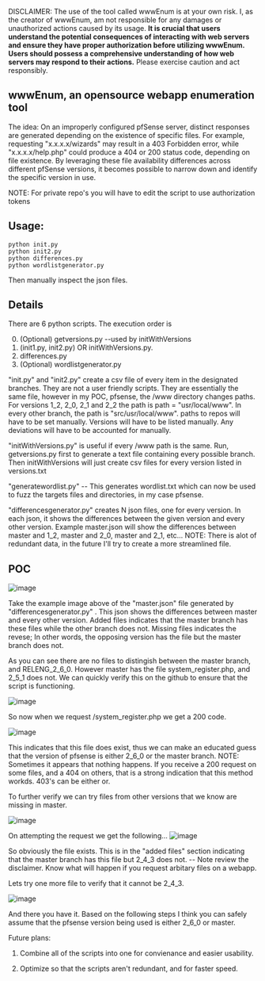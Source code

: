 DISCLAIMER: The use of the tool called wwwEnum is at your own risk. I, as the creator of wwwEnum, am not responsible for any damages or unauthorized actions caused by its usage. **It is crucial that users understand the potential consequences of interacting with web servers and ensure they have proper authorization before utilizing wwwEnum. Users should possess a comprehensive understanding of how web servers may respond to their actions.** Please exercise caution and act responsibly.

## wwwEnum, an opensource webapp enumeration tool

The idea:
On an improperly configured pfSense server, distinct responses are generated depending on the existence of specific files. 
For example, requesting "x.x.x.x/wizards" may result in a 403 Forbidden error, while "x.x.x.x/help.php" could produce a 404 or 200 status code, depending on file existence.
By leveraging these file availability differences across different pfSense versions, it becomes possible to narrow down and identify the specific version in use.

NOTE: For private repo's you will have to edit the script to use authorization tokens

## Usage:

```
python init.py
python init2.py
python differences.py
python wordlistgenerator.py
```
Then manually inspect the json files.


## Details 

There are 6 python scripts.
The execution order is

0. (Optional) getversions.py  --used by initWithVersions
1. (init1.py, init2.py) OR initWithVersions.py. 
2. differences.py
3. (Optional) wordlistgenerator.py

"init.py" and "init2.py" create a csv file of every item in the designated branches. They are not a user friendly scripts. They are essentially the same file, however in my POC, pfsense, the /www directory changes paths. For versions 1_2, 2_0, 2_1 and 2_2 the path is path = "usr/local/www". In every other branch, the path is "src/usr/local/www". paths to repos will have to be set manually. Versions will have to be listed manually. Any deviations will have to be accounted for manually. 

"initWithVersions.py" is useful if every /www path is the same. Run, getversions.py first to generate a text file containing every possible branch. Then initWithVersions will just create csv files for every version listed in versions.txt

"generatewordlist.py" -- This generates wordlist.txt which can now be used to fuzz the targets files and directories, in my case pfsense.

"differencesgenerator.py" creates N json files, one for every version. In each json, it shows the differences between the given version and every other version. Example
master.json will show the differences between master and 1_2, master and 2_0, master and 2_1, etc... NOTE: There is alot of redundant data, in the future I'll try to create a more streamlined file.

## POC

![image](https://github.com/Szwochm/wwwEnum/assets/1501624/79197d57-f745-46f3-8b7a-8bfc9cc8837c)

Take the example image above of the "master.json" file generated by "differencesgenerator.py" . This json shows the differences between master and every other version. Added files indicates that the master branch has these files while the other branch does not. Missing files indicates the revese; In other words, the opposing version has the file but the master branch does not.

As you can see there are no files to distingish between the master branch, and RELENG_2_6_0. However master has the file system_register.php, and 2_5_1 does not. We can quickly verify this on the github to ensure that the script is functioning.

![image](https://github.com/Szwochm/wwwEnum/assets/1501624/fff83f9a-e0f5-45bf-b751-7cf6fbf06f4a)



So now when we request <IP>/system_register.php we get a 200 code.
 
 
 
 ![image](https://github.com/Szwochm/wwwEnum/assets/1501624/b8fd7611-ae82-4dbf-87ec-4234eb4fdf58)
 
 This indicates that this file does exist, thus we can make an educated guess that the version of pfsense is either 2_6_0 or the master branch.
 NOTE: Sometimes it appears that nothing happens. If you receive a 200 request on some files, and a 404 on others, that is a strong indication that this method workds. 403's can be either or.
 
 To further verify we can try files from other versions that we know are missing in master.
 
![image](https://github.com/Szwochm/wwwEnum/assets/1501624/fe071ebe-5d1a-4fc7-9a46-dfcc04c812c5)
 
 On attempting the request we get the following...
 ![image](https://github.com/Szwochm/wwwEnum/assets/1501624/efa3a36e-692c-40b2-8aa1-15ab1214f8e6)

 So obviously the file exists. This is in the "added files" section indicating that the master branch has this file but 2_4_3 does not. -- Note review the disclaimer. Know what will happen if you request arbitary files on a webapp.
 
 Lets try one more file to verify that it cannot be 2_4_3.
 
 ![image](https://github.com/Szwochm/wwwEnum/assets/1501624/70227378-860e-4d52-b9db-22625156d342)

 And there you have it. Based on the following steps I think you can safely assume that the pfsense version being used is either 2_6_0 or master.
 
 
Future plans: 
 
 1) Combine all of the scripts into one for convienance and easier usability.
 
 2) Optimize so that the scripts aren't redundant, and for faster speed.










